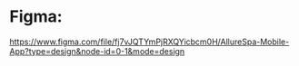 # Figma: 
https://www.figma.com/file/fj7vJQTYmPjRXQYicbcm0H/AllureSpa-Mobile-App?type=design&node-id=0-1&mode=design

